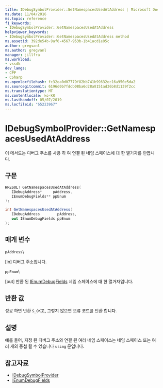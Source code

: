 ```yaml
---
title: IDebugSymbolProvider::GetNamespacesUsedAtAddress | Microsoft Docs
ms.date: 11/04/2016
ms.topic: reference
f1_keywords:
- IDebugSymbolProvider::GetNamespacesUsedAtAddress
helpviewer_keywords:
- IDebugSymbolProvider::GetNamespacesUsedAtAddress method
ms.assetid: 392de54b-9af0-4567-953b-1b41acd1e05c
author: gregvanl
ms.author: gregvanl
manager: jillfra
ms.workload:
- vssdk
dev_langs:
- CPP
- CSharp
ms.openlocfilehash: fc32ea0d07779f82bb741b99632ec16a950e5da2
ms.sourcegitcommit: 6196d0b7fdcb08ba6d28a8151ad36b8d1139f2cc
ms.translationtype: MT
ms.contentlocale: ko-KR
ms.lasthandoff: 05/07/2019
ms.locfileid: "65223967"
---
```

# <a name="idebugsymbolprovidergetnamespacesusedataddress"></a>IDebugSymbolProvider::GetNamespacesUsedAtAddress
이 메서드는 디버그 주소를 사용 하 여 연결 된 네임 스페이스에 대 한 열거자를 만듭니다.

## <a name="syntax"></a>구문

```cpp
HRESULT GetNamespacesUsedAtAddress( 
   IDebugAddress*     pAddress,
   IEnumDebugFields** ppEnum
);
```

```csharp
int GetNamespacesUsedAtAddress(
   IDebugAddress        pAddress,
   out IEnumDebugFields ppEnum
);
```

## <a name="parameters"></a>매개 변수
 `pAddress`\

 [in] 디버그 주소입니다.

 `ppEnum`\

 [out] 반환 된 [IEnumDebugFields](../../../extensibility/debugger/reference/ienumdebugfields.md) 네임 스페이스에 대 한 열거자입니다.

## <a name="return-value"></a>반환 값
 성공 하면 반환 `S_OK`고, 그렇지 않으면 오류 코드를 반환 합니다.

## <a name="remarks"></a>설명
 예를 들어, 지정 된 디버그 주소와 연결 된 여러 네임 스페이스는 네임 스페이스 또는 여러 개의 중첩 될 수 있습니다 `using` 문입니다.

## <a name="see-also"></a>참고자료
- [IDebugSymbolProvider](../../../extensibility/debugger/reference/idebugsymbolprovider.md)
- [IEnumDebugFields](../../../extensibility/debugger/reference/ienumdebugfields.md)